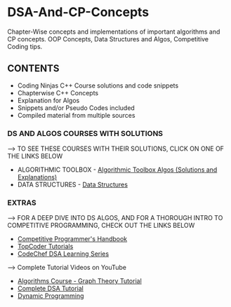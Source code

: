# DSA-And-CP-Concepts

Chapter-Wise concepts and implementations of important algorithms and CP concepts. OOP Concepts, Data Structures and Algos, Competitive Coding tips.

## CONTENTS

- Coding Ninjas C++ Course solutions and code snippets
- Chapterwise C++ Concepts
- Explanation for Algos
- Snippets and/or Pseudo Codes included
- Compiled material from multiple sources

### DS AND ALGOS COURSES WITH SOLUTIONS

--> TO SEE THESE COURSES WITH THEIR SOLUTIONS, CLICK ON ONE OF THE LINKS BELOW

- ALGORITHMIC TOOLBOX - [Algorithmic Toolbox Algos (Solutions and Explanations)](https://github.com/devgoel186/Algorithmic_Toolbox_Algos)
- DATA STRUCTURES - [Data Structures](https://github.com/devgoel186/Data_Structures)

### EXTRAS

--> FOR A DEEP DIVE INTO DS ALGOS, AND FOR A THOROUGH INTRO TO COMPETITIVE PROGRAMMING, CHECK OUT THE LINKS BELOW

- [Competitive Programmer's Handbook](https://cses.fi/book/book.pdf)
- [TopCoder Tutorials](https://www.topcoder.com/community/competitive-programming/tutorials/)
- [CodeChef DSA Learning Series](https://www.codechef.com/LEARNDSA?order=desc&sortBy=successful_submissions)

--> Complete Tutorial Videos on YouTube

- [Algorithms Course - Graph Theory Tutorial](https://youtu.be/09_LlHjoEiY)
- [Complete DSA Tutorial](https://youtu.be/B31LgI4Y4DQ)
- [Dynamic Programming](https://youtu.be/oBt53YbR9Kk)

